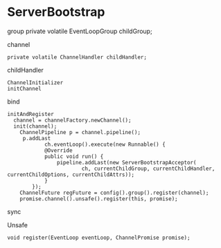 


# ServerBootstrap


  group
    private volatile EventLoopGroup childGroup;

  channel
    
    private volatile ChannelHandler childHandler;
   
  childHandler
  
    ChannelInitializer
    initChannel
    
  bind
  
    initAndRegister
      channel = channelFactory.newChannel();
      init(channel);
        ChannelPipeline p = channel.pipeline();
         p.addLast
                ch.eventLoop().execute(new Runnable() {
                @Override
                public void run() {
                    pipeline.addLast(new ServerBootstrapAcceptor(
                            ch, currentChildGroup, currentChildHandler, currentChildOptions, currentChildAttrs));
                }
            });
        ChannelFuture regFuture = config().group().register(channel);    
        promise.channel().unsafe().register(this, promise);
        

    
  sync
  
  
  Unsafe
  
    void register(EventLoop eventLoop, ChannelPromise promise);
  
  





